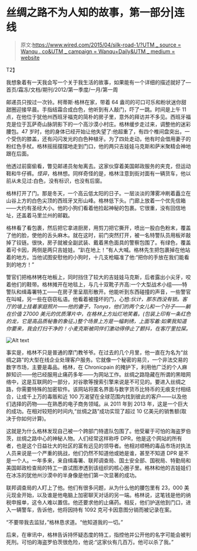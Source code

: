 # 丝绸之路不为人知的故事，第一部分|连线

> 原文:[https://www.wired.com/2015/04/silk-road-1/?UTM _ source = Wanqu . co&UTM _ campaign = Wanqu+Daily&UTM _ medium = website](https://www.wired.com/2015/04/silk-road-1/?utm_source=wanqu.co&utm_campaign=Wanqu+Daily&utm_medium=website)

 T2】

我想象着有一天我会写一个关于我生活的故事，如果能有一个详细的描述就好了—首页/霜冻/文档/期刊/2012/第一季度/一月/第一周

邮递员只按过一次铃。柯蒂斯·格林在家，带着 64 盎司的可口可乐和粉状迷你甜甜圈迎接早晨。手指结霜合成白色，他听到有人敲门，吓了一跳。时间是上午 11 点，在他位于犹他州西班牙福克的简朴的房子里，意外的拜访并不多见。西班牙福克是位于瓦萨奇山脉阴影下的一个高沙漠小村庄。格林缓步走过来，调整他的迷彩腰包。47 岁时，他的身体已经开始让他失望了:他超重了，有四个椎间盘突出，一个受伤的膝盖，还有闪闪发光的白色种植牙。为了四处走动，他有时会借用妻子的粉红色手杖。格林摇摇摆摆地走到门口，他的两只吉娃娃马克斯和萨米聚精会神地跟在后面。

他透过前窗偷看，瞥见邮递员匆匆离去。这家伙穿着美国邮政服务的夹克，但运动鞋和牛仔裤。*怪异*，格林想。同样奇怪的是，格林注意到街对面有一辆货车，他以前从未见过:白色，没有标识，也没有后窗。

格林打开了门。那是冬天，一个高云低太阳的日子。一层淡淡的薄雾冲刷着矗立在山谷上方的白色尖顶的西班牙叉形山峰。格林低下头。门廊上放着一个优先信箱——大约有圣经大小。他的小狗们看着他捡起神秘的包裹。它很重，没有回信地址，还盖着马里兰州的邮戳。

格林看了看包裹，然后把它拿进厨房，用剪刀把它撕开，喷出一股白色粉末，覆盖了他的脸，使他的舌头麻木。就在这时，前门突然打开，被一名特警队员用板斧敲掉了铰链。很快，房子就被全副武装、戴着黑色面具的警察包围了。有绿色，覆盖着可卡因，两侧是两只吉娃娃。“趴在地上！”有人大喊。格林先生把包裹掉在他站着的地方。当他试图安慰他的小狗时，十几支枪瞄准了他:“把你的手放在我们能看到的地方！”

警官们把格林铐在地板上，同时挡住了较大的吉娃娃马克斯，后者露出小尖牙，咬着他们的鞋带。格林摊开在地毯上，与几十双靴子齐高:一个大型战术小组——特警队和缉毒署特工——在房子里呈扇形散开。他能听到东西碰撞的声音，一些警官在叫喊，另一些在窃窃私语。他看着被撞坏的门，心想:*伙计，那东西没有锁。客厅的墙上挂着家庭照片——他的妻子，Tonya，他们的两个女儿和一个孙子——躺在价值 27000 美元的优质薄片中，在格林上方灿烂地笑着。(包装上印有一条红色的龙，它是高品质秘鲁的象征。)整个场景上方是一幅刺绣，上面写着:如果我知道你要来，我会打扫干净的！小麦克斯被同伴们激动得停止了颤抖，在客厅里拉屎。*

![Alt text](../Images/23fa84547b707b0ec21b91c9bd4818d6.png)

事实是，格林不只是普通的摩门教爷爷。在过去的几个月里，他一直在为名为“丝绸之路”的大型在线企业处理客户服务。它就像一个秘密的易贝，一个非法交易的数字市场，主要是毒品。格林，在 Chronicpain 的掩护下，利用他广泛的个人麻醉知识——他已经服用止痛药多年——为网站工作。丝绸之路隐藏在所谓的黑暗网络中，这是互联网的一部分，对谷歌等搜索引擎来说是不可见的。要进入丝绸之路，你需要特殊的加密软件。该网站将匿名界面与数字货币比特币的无痕支付相结合，让成千上万的毒贩和近 100 万渴望在全球范围内找到彼此的客户——以及他们选择的药物——在熟悉的电子商务领域。从 2011 年到 2013 年，这是一个巨大的成功。在相对较短的时间内,“丝绸之路”成功实现了超过 10 亿美元的销售额(取决于你如何计算)。

这就是为什么格林发现自己被一个跨部门特遣队包围了。他受雇于可怕的海盗罗伯茨，丝绸之路中心的神秘人物。人们经常这样称呼 DPR，他是这个网站的所有者，也是这个日益壮大的社区的富有远见的领导者。他相对顺畅的毒品市场对执法人员来说是一个严重的挑战，他们仍然不知道他或她是谁，甚至不知道 DPR 是不是一个人。一年多来，来自缉毒署、联邦调查局、国土安全部、国税局、特勤局和美国邮政检查局的特工一直试图渗透到该组织的核心圈子里。格林和他的吉娃娃们在冰冻的犹他州沙漠中的半身像是他们第一次显著的成功。

联邦调查局的人盯上了他。他们有很多问题，从为什么他的腰包里有 23，000 美元现金开始，以及谁是他电脑上加密聊天对话的另一端。格林说，这笔钱是他的纳税申报单，这令人难以置信。他还要求他的止痛药。相反，他们护送他到门口，进入一辆警车，告诉他，他将因持有 1092 克可卡因意图分销而被记录在案。

“不要带我去监狱，”格林恳求道。“他知道我的一切。”

后来，在审讯中，格林告诉持怀疑态度的特工，指控他并公开他的名字可能会被判死刑。可怕的海盗罗伯茨很危险，他说:“这家伙有几百万。他可以杀了我。”